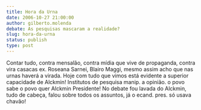 ```yaml
---
title: Hora da Urna
date: 2006-10-27 21:00:00
author: gilberto.molenda
debate: As pesquisas mascaram a realidade?
slug: hora-da-urna
status: publish 
type: post
---
```


Contar tudo, contra mensalão, contra mídia que vive de propaganda, contra vira casacas ex. Roseana Sarnei, Blairo Maggi, mesmo assim acho que nas urnas haverá a virada. Hoje
com tudo que vimos está evidente a superior capacidade de Alckmin! Institutos de pesquisa manip. a opinião. o povo sabe
o povo quer Alckmin Presidente!
No debate fou lavada do Alckmin, tudo de cabeça, falou sobre todos os assuntos, já o ecand. pres. só usava chavão!
